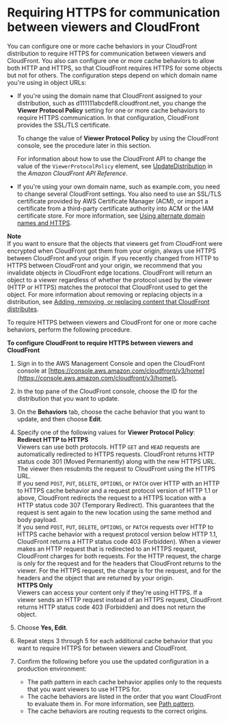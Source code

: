 # Requiring HTTPS for communication between viewers and CloudFront<a name="using-https-viewers-to-cloudfront"></a>

You can configure one or more cache behaviors in your CloudFront distribution to require HTTPS for communication between viewers and CloudFront\. You also can configure one or more cache behaviors to allow both HTTP and HTTPS, so that CloudFront requires HTTPS for some objects but not for others\. The configuration steps depend on which domain name you're using in object URLs:
+ If you're using the domain name that CloudFront assigned to your distribution, such as d111111abcdef8\.cloudfront\.net, you change the **Viewer Protocol Policy** setting for one or more cache behaviors to require HTTPS communication\. In that configuration, CloudFront provides the SSL/TLS certificate\. 

  To change the value of **Viewer Protocol Policy** by using the CloudFront console, see the procedure later in this section\.

  For information about how to use the CloudFront API to change the value of the `ViewerProtocolPolicy` element, see [UpdateDistribution](https://docs.aws.amazon.com/cloudfront/latest/APIReference/API_UpdateDistribution.html) in the *Amazon CloudFront API Reference*\.
+ If you're using your own domain name, such as example\.com, you need to change several CloudFront settings\. You also need to use an SSL/TLS certificate provided by AWS Certificate Manager \(ACM\), or import a certificate from a third\-party certificate authority into ACM or the IAM certificate store\. For more information, see [Using alternate domain names and HTTPS](using-https-alternate-domain-names.md)\.

**Note**  
If you want to ensure that the objects that viewers get from CloudFront were encrypted when CloudFront got them from your origin, always use HTTPS between CloudFront and your origin\. If you recently changed from HTTP to HTTPS between CloudFront and your origin, we recommend that you invalidate objects in CloudFront edge locations\. CloudFront will return an object to a viewer regardless of whether the protocol used by the viewer \(HTTP or HTTPS\) matches the protocol that CloudFront used to get the object\. For more information about removing or replacing objects in a distribution, see [Adding, removing, or replacing content that CloudFront distributes](AddRemoveReplaceObjects.md)\.

To require HTTPS between viewers and CloudFront for one or more cache behaviors, perform the following procedure\.<a name="using-https-viewers-to-cloudfront-procedure"></a>

**To configure CloudFront to require HTTPS between viewers and CloudFront**

1. Sign in to the AWS Management Console and open the CloudFront console at [https://console.aws.amazon.com/cloudfront/v3/home](https://console.aws.amazon.com/cloudfront/v3/home)\.

1. In the top pane of the CloudFront console, choose the ID for the distribution that you want to update\.

1. On the **Behaviors** tab, choose the cache behavior that you want to update, and then choose **Edit**\.

1. Specify one of the following values for **Viewer Protocol Policy**:  
**Redirect HTTP to HTTPS**  
Viewers can use both protocols\. HTTP `GET` and `HEAD` requests are automatically redirected to HTTPS requests\. CloudFront returns HTTP status code 301 \(Moved Permanently\) along with the new HTTPS URL\. The viewer then resubmits the request to CloudFront using the HTTPS URL\.  
If you send `POST`, `PUT`, `DELETE`, `OPTIONS`, or `PATCH` over HTTP with an HTTP to HTTPS cache behavior and a request protocol version of HTTP 1\.1 or above, CloudFront redirects the request to a HTTPS location with a HTTP status code 307 \(Temporary Redirect\)\. This guarantees that the request is sent again to the new location using the same method and body payload\.  
If you send `POST`, `PUT`, `DELETE`, `OPTIONS`, or `PATCH` requests over HTTP to HTTPS cache behavior with a request protocol version below HTTP 1\.1, CloudFront returns a HTTP status code 403 \(Forbidden\)\.
When a viewer makes an HTTP request that is redirected to an HTTPS request, CloudFront charges for both requests\. For the HTTP request, the charge is only for the request and for the headers that CloudFront returns to the viewer\. For the HTTPS request, the charge is for the request, and for the headers and the object that are returned by your origin\.  
**HTTPS Only**  
Viewers can access your content only if they're using HTTPS\. If a viewer sends an HTTP request instead of an HTTPS request, CloudFront returns HTTP status code 403 \(Forbidden\) and does not return the object\.

1. Choose **Yes, Edit**\.

1. Repeat steps 3 through 5 for each additional cache behavior that you want to require HTTPS for between viewers and CloudFront\.

1. Confirm the following before you use the updated configuration in a production environment:
   + The path pattern in each cache behavior applies only to the requests that you want viewers to use HTTPS for\.
   + The cache behaviors are listed in the order that you want CloudFront to evaluate them in\. For more information, see [Path pattern](distribution-web-values-specify.md#DownloadDistValuesPathPattern)\.
   + The cache behaviors are routing requests to the correct origins\. 